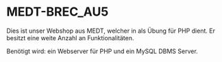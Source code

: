 # MEDT-BREC_AU5
Dies ist unser Webshop aus MEDT, welcher in als Übung für PHP dient.
Er besitzt eine weite Anzahl an Funktionalitäten.

Benötigt wird: ein Webserver für PHP und ein MySQL DBMS Server.
